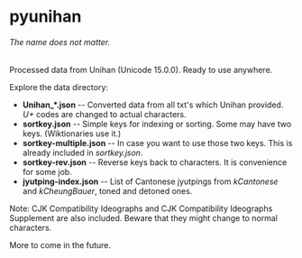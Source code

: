 # pyunihan
###### The name does not matter.

Processed data from Unihan (Unicode 15.0.0). Ready to use anywhere.

Explore the data directory:
* **Unihan_*.json** -- Converted data from all txt's which Unihan provided. *U+* codes are changed to actual characters.
* **sortkey.json** -- Simple keys for indexing or sorting. Some may have two keys. (Wiktionaries use it.)
* **sortkey-multiple.json** -- In case you want to use those two keys. This is already included in *sortkey.json*.
* **sortkey-rev.json** -- Reverse keys back to characters. It is convenience for some job.
* **jyutping-index.json** -- List of Cantonese jyutpings from *kCantonese* and *kCheungBauer*, toned and detoned ones.

Note: CJK Compatibility Ideographs and CJK Compatibility Ideographs Supplement are also included. Beware that they might change to normal characters.

More to come in the future.
